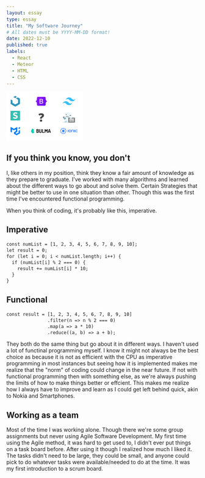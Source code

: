 ```yaml
---
layout: essay
type: essay
title: "My Software Journey"
# All dates must be YYYY-MM-DD format!
date: 2022-12-10
published: true
labels:
  - React
  - Meteor
  - HTML
  - CSS
---
```

<img width="200px" class="rounded float-start pe-4" src="../img/frameworks/frameworks.png">

## If you think you know, you don't

I, like others in my position, think they know a fair amount of knowledge as they prepare to graduate.  I've worked with many algorithms and learned about the different ways to go about and solve them.  Certain Strategies that might be better to use in one situation than other.  Though this was the first time I've encountered functional programming.

When you think of coding, it's probably like this, imperative.

## Imperative
```
const numList = [1, 2, 3, 4, 5, 6, 7, 8, 9, 10];
let result = 0;
for (let i = 0; i < numList.length; i++) {
  if (numList[i] % 2 === 0) {
    result += numList[i] * 10;
  }
}
```
## Functional
```
const result = [1, 2, 3, 4, 5, 6, 7, 8, 9, 10]
               .filter(n => n % 2 === 0)
               .map(a => a * 10)
               .reduce((a, b) => a + b);
```
They both do the same thing but go about it in different ways.  I haven't used a lot of functinal programming myself.  I know it might not always be the best choice as because it is not as efficient with the CPU as imperative programming in most instances but seeing how it is implemented makes me realize that the "norm" of coding could change in the near future.  If not with functional programming then with something else, as we're always pushing the limits of how to make things better or effcient.  This makes me realize how I always have to improve and learn as I could get left behind quick, akin to Nokia and Smartphones.
  
 ## Working as a team
 Most of the time I was working alone.  Though there we're some group assignments but never using Agile Software Development.  My first time using the Agile method, it was hard to get used to, I didn't ever put things on a task board before.  After using it though I realized how much I liked it.  The tasks didn't need to be large, they could be small, and anyone could pick to do whatever tasks were available/needed to do at the time.  It was my first introduction to a scrum board.
